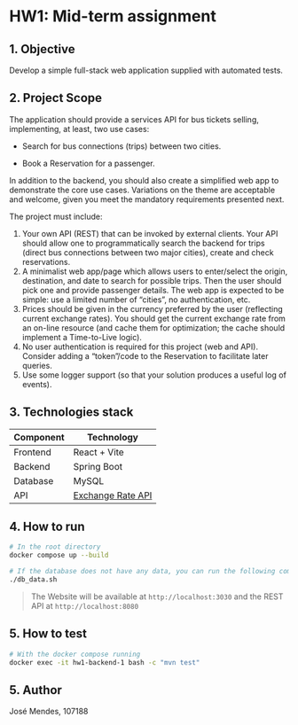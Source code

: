 # HW1: Mid-term assignment

## 1. Objective

Develop a simple full-stack web application supplied with automated tests.

## 2. Project Scope

The application should provide a services API for bus tickets selling, implementing, at least, two use cases:

- Search for bus connections (trips) between two cities.

- Book a Reservation for a passenger.

In addition to the backend, you should also create a simplified web app to demonstrate the core use cases.
Variations on the theme are acceptable and welcome, given you meet the mandatory requirements presented next.

The project must include:
 1. Your own API (REST) that can be invoked by external clients. Your API should allow one to programmatically search the backend for trips (direct bus connections between two major cities), create and check reservations.
 2. A minimalist web app/page which allows users to enter/select the origin, destination, and date to search for possible trips. Then the user should pick one and provide passenger details. The web app is expected to be simple: use a limited number of “cities”, no authentication, etc.
 3. Prices should be given in the currency preferred by the user (reflecting current exchange rates). You should get the current exchange rate from an on-line resource (and cache them for optimization; the cache should implement a Time-to-Live logic).
 4. No user authentication is required for this project (web and API). Consider adding a “token”/code to the Reservation to facilitate later queries.
 5. Use some logger support (so that your solution produces a useful log of events).

 ## 3. Technologies stack

| Component | Technology |
| --------- | ---------- |
| Frontend | React + Vite|
| Backend | Spring Boot |
| Database | MySQL |
| API | [Exchange Rate API](https://app.exchangerate-api.com/) |

## 4. How to run

```bash
# In the root directory
docker compose up --build

# If the database does not have any data, you can run the following command to insert some data
./db_data.sh
```

> The Website will be available at `http://localhost:3030` and the REST API at `http://localhost:8080`

## 5. How to test

```bash
# With the docker compose running
docker exec -it hw1-backend-1 bash -c "mvn test"
```

## 5. Author

José Mendes, 107188
